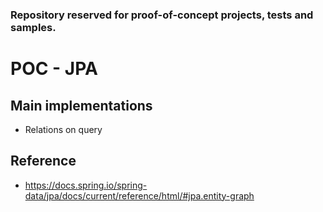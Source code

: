 ### Repository reserved for proof-of-concept projects, tests and samples.

# POC - JPA

## Main implementations

- Relations on query

## Reference

- https://docs.spring.io/spring-data/jpa/docs/current/reference/html/#jpa.entity-graph